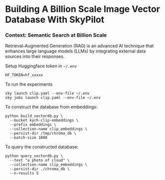 # Building A Billion Scale Image Vector Database With SkyPilot 

### Context: Semantic Search at Billion Scale 
Retrieval-Augmented Generation (RAG) is an advanced AI technique that enhances large language models (LLMs) by integrating external data sources into their responses.


Setup Huggingface token in `~/.env`
```
HF_TOKEN=hf_xxxxx
```

To run the experiments 
```
sky launch clip.yaml --env-file ~/.env
sky jobs launch clip.yaml --env-file ~/.env
```

To construct the database from embeddings: 
```
python build_vectordb.py \
  --bucket kych-clip-embeddings \
  --prefix embeddings \
  --collection-name clip_embeddings \
  --persist-dir /tmp/chroma_db \
  --batch-size 1000
```

To query the constructed database: 
```
python query_vectordb.py \
  --text "a photo of cloud" \
  --collection-name clip_embeddings \
  --persist-dir ./chroma_db \
  --n-results 5
```